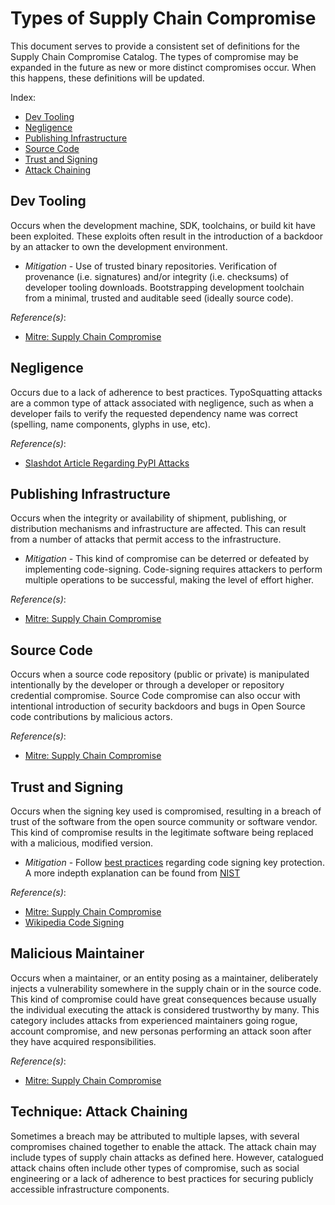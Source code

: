 # Types of Supply Chain Compromise

This document serves to provide a consistent set of definitions for the Supply
Chain Compromise Catalog.  The types of compromise may be expanded in the future
as new or more distinct compromises occur.  When this happens, these definitions
will be updated.

Index:


* [Dev Tooling](#dev-tooling)
* [Negligence](#negligence)
* [Publishing Infrastructure](#publishing-infrastructure)
* [Source Code](#source-code)
* [Trust and Signing](#trust-and-signing)
* [Attack Chaining](#technique-attack-chaining)


## Dev Tooling
Occurs when the development machine, SDK, toolchains, or build kit have been
exploited.  These exploits often result in the introduction of a backdoor by an
attacker to own the development environment.

- _Mitigation_ - Use of trusted binary repositories. Verification of provenance
  (i.e. signatures) and/or integrity (i.e. checksums) of developer tooling
  downloads. Bootstrapping development toolchain from a minimal, trusted and
  auditable seed (ideally source code).

_Reference(s)_:
- [Mitre: Supply Chain Compromise](https://attack.mitre.org/techniques/T1195/)


##  Negligence
Occurs due to a lack of adherence to best practices. TypoSquatting attacks are a
common type of attack associated with negligence, such as when a developer fails
to verify the requested dependency name was correct (spelling, name components,
glyphs in use, etc).

_Reference(s)_:
- [Slashdot Article Regarding PyPI
  Attacks](https://developers.slashdot.org/story/17/09/16/2030229/pythons-official-repository-included-10-malicious-typo-squatting-modules)


## Publishing Infrastructure
Occurs when the integrity or availability of shipment, publishing, or
distribution mechanisms and infrastructure are affected.  This can result from a
number of attacks that permit access to the infrastructure.

- _Mitigation_ - This kind of compromise can be deterred or defeated by
  implementing code-signing.  Code-signing requires attackers to perform
  multiple operations to be successful, making the level of effort higher.

_Reference(s)_:
- [Mitre: Supply Chain Compromise](https://attack.mitre.org/techniques/T1195/)


## Source Code
Occurs when a source code repository (public or private) is manipulated
intentionally by the developer or through a developer or repository credential
compromise.  Source Code compromise can also occur with intentional introduction
of security backdoors and bugs in Open Source code contributions by malicious
actors.

_Reference(s)_:
- [Mitre: Supply Chain Compromise](https://attack.mitre.org/techniques/T1195/)


## Trust and Signing
Occurs when the signing key used is compromised, resulting in a breach of trust
of the software from the open source community or software vendor.  This kind of
compromise results in the legitimate software being replaced with a malicious,
modified version.

- _Mitigation_ - Follow [best
  practices](https://www.entrustdatacard.com/knowledgebase/best-practices-for-code-signing-certificates)
  regarding code signing key protection.  A more indepth explanation can be
  found from
  [NIST](https://csrc.nist.gov/CSRC/media/Publications/white-paper/2018/01/26/security-considerations-for-code-signing/final/documents/security-considerations-for-code-signing.pdf)

_Reference(s)_:
- [Mitre: Supply Chain Compromise](https://attack.mitre.org/techniques/T1195/)
- [Wikipedia Code Signing](https://en.wikipedia.org/wiki/Code_signing)


## Malicious Maintainer
Occurs when a maintainer, or an entity posing as a maintainer, deliberately
injects a vulnerability somewhere in the supply chain or in the source code.
This kind of compromise could have great consequences because usually the
individual executing the attack is considered trustworthy by many. This category
includes attacks from experienced maintainers going rogue, account compromise,
and new personas performing an attack soon after they have acquired
responsibilities.


_Reference(s)_:
- [Mitre: Supply Chain Compromise](https://attack.mitre.org/techniques/T1195/)


## Technique: Attack Chaining
Sometimes a breach may be attributed to multiple lapses, with several
compromises chained together to enable the attack. The attack chain may include
types of supply chain attacks as defined here. However, catalogued attack chains
often include other types of compromise, such as social engineering or a lack of
adherence to best practices for securing publicly accessible infrastructure
components.
